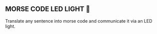 ## MORSE CODE LED LIGHT :rotating_light:

Translate any sentence into morse code and communicate it via an LED light.

